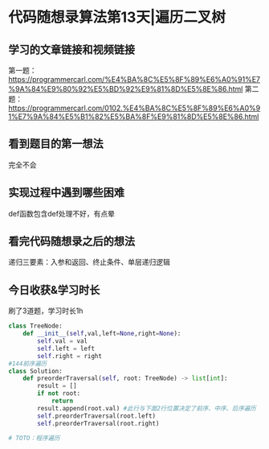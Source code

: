 # 代码随想录算法第13天|遍历二叉树
## 学习的文章链接和视频链接
第一题：https://programmercarl.com/%E4%BA%8C%E5%8F%89%E6%A0%91%E7%9A%84%E9%80%92%E5%BD%92%E9%81%8D%E5%8E%86.html 
第二题：https://programmercarl.com/0102.%E4%BA%8C%E5%8F%89%E6%A0%91%E7%9A%84%E5%B1%82%E5%BA%8F%E9%81%8D%E5%8E%86.html
## 看到题目的第一想法
完全不会
## 实现过程中遇到哪些困难 
def函数包含def处理不好，有点晕
## 看完代码随想录之后的想法 
递归三要素：入参和返回、终止条件、单层递归逻辑
## 今日收获&学习时长
刷了3道题，学习时长1h  
```Python
class TreeNode:
    def __init__(self,val,left=None,right=None):
        self.val = val
        self.left = left
        self.right = right
#144前序遍历
class Solution:
    def preorderTraversal(self, root: TreeNode) -> list[int]:
        result = []
        if not root:
            return 
        result.append(root.val) #此行与下面2行位置决定了前序、中序、后序遍历
        self.preorderTraversal(root.left)
        self.preorderTraversal(root.right)

# TOTO：程序遍历
```